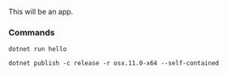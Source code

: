 This will be an app.

### Commands

```
dotnet run hello
```

```
dotnet publish -c release -r osx.11.0-x64 --self-contained
```